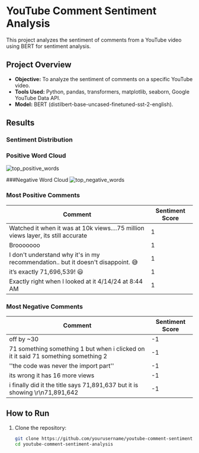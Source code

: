 # YouTube Comment Sentiment Analysis

This project analyzes the sentiment of comments from a YouTube video using BERT for sentiment analysis.

## Project Overview

- **Objective:** To analyze the sentiment of comments on a specific YouTube video.
- **Tools Used:** Python, pandas, transformers, matplotlib, seaborn, Google YouTube Data API.
- **Model:** BERT (distilbert-base-uncased-finetuned-sst-2-english).

## Results

### Sentiment Distribution
### Positive Word Cloud
![top_positive_words](https://github.com/rdc2697/Youtube-Comment-Sentiment-Analysis/assets/40556517/8982670d-c3c9-4d15-882f-ecc6c910b9ed)

###Negative Word Cloud
![top_negative_words](https://github.com/rdc2697/Youtube-Comment-Sentiment-Analysis/assets/40556517/17ee12f5-ee61-4657-b74b-113b2b879e0d)


### Most Positive Comments

| Comment | Sentiment Score |
|---------|-----------------|
| Watched it when it was at 10k views....75 million views layer, its still accurate | 1 |
| Brooooooo | 1 |
| I don't understand why it's in my recommendation.. but it doesn't disappoint. 😅 | 1 |
| it’s exactly 71,696,539! 😃 | 1 |
| Exactly right when I looked at it 4/14/24 at 8:44 AM | 1 |

### Most Negative Comments

| Comment | Sentiment Score |
|---------|-----------------|
| off by ~30 | -1 |
| 71 something something 1 but when i clicked on it it said 71 something something 2 | -1 |
| ''the code was never the import part'' | -1 |
| its wrong it has 16 more views | -1 |
| i finally did it the title says 71,891,637 but it is showing \r\n71,891,642 | -1 |

## How to Run

1. Clone the repository:
   ```bash
   git clone https://github.com/yourusername/youtube-comment-sentiment-analysis.git
   cd youtube-comment-sentiment-analysis
